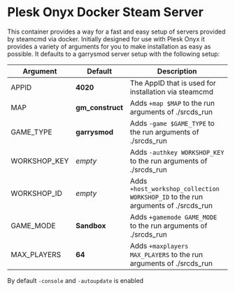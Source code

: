 # Plesk Onyx Docker Steam Server

This container provides a way for a fast and easy setup of servers provided by steamcmd via docker.
Initially designed for use with Plesk Onyx it provides a variety of arguments for you to make installation as easy as possible.
It defaults to a garrysmod server setup with the following setup:

| Argument | Default | Description |
| ------ | ------ | ------ |
| APPID | **4020** | The AppID that is used for installation via steamcmd |
| MAP | **gm_construct** | Adds `+map $MAP` to the run arguments of ./srcds_run |
| GAME_TYPE | **garrysmod** | Adds `-game $GAME_TYPE` to the run arguments of ./srcds_run |
| WORKSHOP_KEY | *empty* | Adds `-authkey WORKSHOP_KEY` to the run arguments of ./srcds_run |
| WORKSHOP_ID | *empty* | Adds `+host_workshop_collection WORKSHOP_ID` to the run arguments of ./srcds_run |
| GAME_MODE | **Sandbox** | Adds `+gamemode GAME_MODE` to the run arguments of ./srcds_run |
| MAX_PLAYERS | **64** | Adds `+maxplayers MAX_PLAYERS` to the run arguments of ./srcds_run |

By default `-console` and `-autoupdate` is enabled
